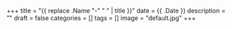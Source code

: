+++
title = "{{ replace .Name "-" " " | title }}"
date = {{ .Date }}
description = ""
draft = false
categories = []
tags = []
image = "default.jpg"
+++

